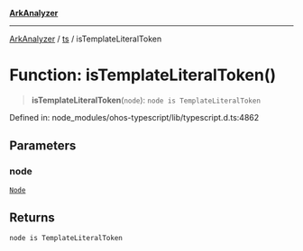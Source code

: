 [**ArkAnalyzer**](../../../../README.md)

***

[ArkAnalyzer](../../../../globals.md) / [ts](../README.md) / isTemplateLiteralToken

# Function: isTemplateLiteralToken()

> **isTemplateLiteralToken**(`node`): `node is TemplateLiteralToken`

Defined in: node\_modules/ohos-typescript/lib/typescript.d.ts:4862

## Parameters

### node

[`Node`](../interfaces/Node.md)

## Returns

`node is TemplateLiteralToken`
